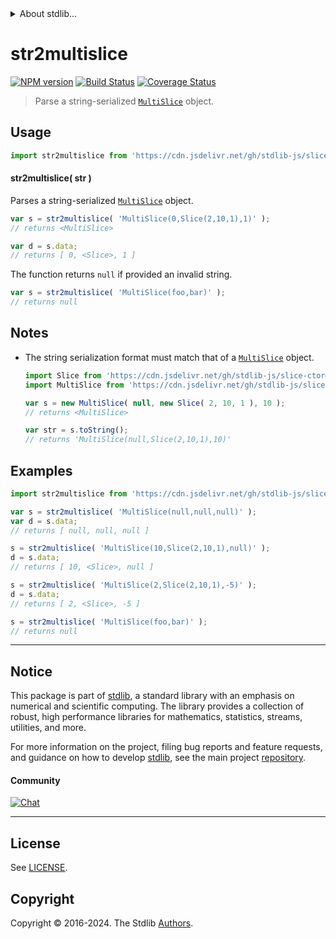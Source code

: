 <!--

@license Apache-2.0

Copyright (c) 2023 The Stdlib Authors.

Licensed under the Apache License, Version 2.0 (the "License");
you may not use this file except in compliance with the License.
You may obtain a copy of the License at

   http://www.apache.org/licenses/LICENSE-2.0

Unless required by applicable law or agreed to in writing, software
distributed under the License is distributed on an "AS IS" BASIS,
WITHOUT WARRANTIES OR CONDITIONS OF ANY KIND, either express or implied.
See the License for the specific language governing permissions and
limitations under the License.

-->


<details>
  <summary>
    About stdlib...
  </summary>
  <p>We believe in a future in which the web is a preferred environment for numerical computation. To help realize this future, we've built stdlib. stdlib is a standard library, with an emphasis on numerical and scientific computation, written in JavaScript (and C) for execution in browsers and in Node.js.</p>
  <p>The library is fully decomposable, being architected in such a way that you can swap out and mix and match APIs and functionality to cater to your exact preferences and use cases.</p>
  <p>When you use stdlib, you can be absolutely certain that you are using the most thorough, rigorous, well-written, studied, documented, tested, measured, and high-quality code out there.</p>
  <p>To join us in bringing numerical computing to the web, get started by checking us out on <a href="https://github.com/stdlib-js/stdlib">GitHub</a>, and please consider <a href="https://opencollective.com/stdlib">financially supporting stdlib</a>. We greatly appreciate your continued support!</p>
</details>

# str2multislice

[![NPM version][npm-image]][npm-url] [![Build Status][test-image]][test-url] [![Coverage Status][coverage-image]][coverage-url] <!-- [![dependencies][dependencies-image]][dependencies-url] -->

> Parse a string-serialized [`MultiSlice`][@stdlib/slice/multi] object.

<!-- Section to include introductory text. Make sure to keep an empty line after the intro `section` element and another before the `/section` close. -->

<section class="intro">

</section>

<!-- /.intro -->

<!-- Package usage documentation. -->



<section class="usage">

## Usage

```javascript
import str2multislice from 'https://cdn.jsdelivr.net/gh/stdlib-js/slice-base-str2multislice@v0.2.0-deno/mod.js';
```

<a name="main"></a>

#### str2multislice( str )

Parses a string-serialized [`MultiSlice`][@stdlib/slice/multi] object.

```javascript
var s = str2multislice( 'MultiSlice(0,Slice(2,10,1),1)' );
// returns <MultiSlice>

var d = s.data;
// returns [ 0, <Slice>, 1 ]
```

The function returns `null` if provided an invalid string.

```javascript
var s = str2multislice( 'MultiSlice(foo,bar)' );
// returns null
```

</section>

<!-- /.usage -->

<!-- Package usage notes. Make sure to keep an empty line after the `section` element and another before the `/section` close. -->

<section class="notes">

## Notes

-   The string serialization format must match that of a [`MultiSlice`][@stdlib/slice/multi] object.

    ```javascript
    import Slice from 'https://cdn.jsdelivr.net/gh/stdlib-js/slice-ctor@deno/mod.js';
    import MultiSlice from 'https://cdn.jsdelivr.net/gh/stdlib-js/slice-multi@deno/mod.js';

    var s = new MultiSlice( null, new Slice( 2, 10, 1 ), 10 );
    // returns <MultiSlice>

    var str = s.toString();
    // returns 'MultiSlice(null,Slice(2,10,1),10)'
    ```

</section>

<!-- /.notes -->

<!-- Package usage examples. -->

<section class="examples">

## Examples

<!-- eslint no-undef: "error" -->

```javascript
import str2multislice from 'https://cdn.jsdelivr.net/gh/stdlib-js/slice-base-str2multislice@v0.2.0-deno/mod.js';

var s = str2multislice( 'MultiSlice(null,null,null)' );
var d = s.data;
// returns [ null, null, null ]

s = str2multislice( 'MultiSlice(10,Slice(2,10,1),null)' );
d = s.data;
// returns [ 10, <Slice>, null ]

s = str2multislice( 'MultiSlice(2,Slice(2,10,1),-5)' );
d = s.data;
// returns [ 2, <Slice>, -5 ]

s = str2multislice( 'MultiSlice(foo,bar)' );
// returns null
```

</section>

<!-- /.examples -->

<!-- Section to include cited references. If references are included, add a horizontal rule *before* the section. Make sure to keep an empty line after the `section` element and another before the `/section` close. -->

<section class="references">

</section>

<!-- /.references -->

<!-- Section for related `stdlib` packages. Do not manually edit this section, as it is automatically populated. -->

<section class="related">

</section>

<!-- /.related -->

<!-- Section for all links. Make sure to keep an empty line after the `section` element and another before the `/section` close. -->


<section class="main-repo" >

* * *

## Notice

This package is part of [stdlib][stdlib], a standard library with an emphasis on numerical and scientific computing. The library provides a collection of robust, high performance libraries for mathematics, statistics, streams, utilities, and more.

For more information on the project, filing bug reports and feature requests, and guidance on how to develop [stdlib][stdlib], see the main project [repository][stdlib].

#### Community

[![Chat][chat-image]][chat-url]

---

## License

See [LICENSE][stdlib-license].


## Copyright

Copyright &copy; 2016-2024. The Stdlib [Authors][stdlib-authors].

</section>

<!-- /.stdlib -->

<!-- Section for all links. Make sure to keep an empty line after the `section` element and another before the `/section` close. -->

<section class="links">

[npm-image]: http://img.shields.io/npm/v/@stdlib/slice-base-str2multislice.svg
[npm-url]: https://npmjs.org/package/@stdlib/slice-base-str2multislice

[test-image]: https://github.com/stdlib-js/slice-base-str2multislice/actions/workflows/test.yml/badge.svg?branch=v0.2.0
[test-url]: https://github.com/stdlib-js/slice-base-str2multislice/actions/workflows/test.yml?query=branch:v0.2.0

[coverage-image]: https://img.shields.io/codecov/c/github/stdlib-js/slice-base-str2multislice/main.svg
[coverage-url]: https://codecov.io/github/stdlib-js/slice-base-str2multislice?branch=main

<!--

[dependencies-image]: https://img.shields.io/david/stdlib-js/slice-base-str2multislice.svg
[dependencies-url]: https://david-dm.org/stdlib-js/slice-base-str2multislice/main

-->

[chat-image]: https://img.shields.io/gitter/room/stdlib-js/stdlib.svg
[chat-url]: https://app.gitter.im/#/room/#stdlib-js_stdlib:gitter.im

[stdlib]: https://github.com/stdlib-js/stdlib

[stdlib-authors]: https://github.com/stdlib-js/stdlib/graphs/contributors

[umd]: https://github.com/umdjs/umd
[es-module]: https://developer.mozilla.org/en-US/docs/Web/JavaScript/Guide/Modules

[deno-url]: https://github.com/stdlib-js/slice-base-str2multislice/tree/deno
[deno-readme]: https://github.com/stdlib-js/slice-base-str2multislice/blob/deno/README.md
[umd-url]: https://github.com/stdlib-js/slice-base-str2multislice/tree/umd
[umd-readme]: https://github.com/stdlib-js/slice-base-str2multislice/blob/umd/README.md
[esm-url]: https://github.com/stdlib-js/slice-base-str2multislice/tree/esm
[esm-readme]: https://github.com/stdlib-js/slice-base-str2multislice/blob/esm/README.md
[branches-url]: https://github.com/stdlib-js/slice-base-str2multislice/blob/main/branches.md

[stdlib-license]: https://raw.githubusercontent.com/stdlib-js/slice-base-str2multislice/main/LICENSE

[@stdlib/slice/multi]: https://github.com/stdlib-js/slice-multi/tree/deno

</section>

<!-- /.links -->
